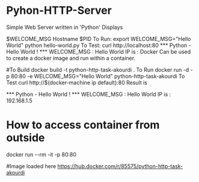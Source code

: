 # Pyhon-HTTP-Server
Simple Web Server written in 'Python'
Displays


$WELCOME_MSG
Hostname
$PID
To Run:
export WELCOME_MSG="Hello World"
python hello-world.py
To Test:
curl http://localhost:80
*** Python - Hello World ! ***
WELCOME_MSG : Hello World
IP is : <IP>
Docker
Can be used to create a docker image and run within a container.


#To Build
docker build -t python-http-task-akourdi .
To Run
docker run -d -p 80:80 -e WELCOME_MSG="Hello World" python-http-task-akourdi
To Test
curl http://$(docker-machine ip default):80
Result is

  
*** Python - Hello World ! ***
WELCOME_MSG : Hello World
IP is : 192.168.1.5
  

# How to access container from outside
docker run --rm -it -p 80:80 <image-name>

#Image loaded here
https://hub.docker.com/r/85575/python-http-task-akourdi
